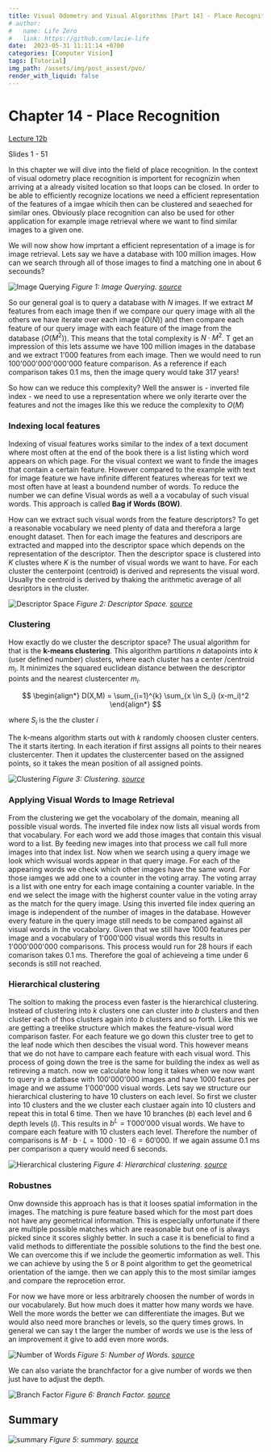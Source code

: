 ```yaml
---
title: Visual Odometry and Visual Algorithms [Part 14] - Place Recognition
# author:
#   name: Life Zero
#   link: https://github.com/lacie-life
date:  2023-05-31 11:11:14 +0700
categories: [Computer Vision]
tags: [Tutorial]
img_path: /assets/img/post_assest/pvo/
render_with_liquid: false
---
```


# Chapter 14 - Place Recognition

[Lecture 12b](http://rpg.ifi.uzh.ch/docs/teaching/2019/12b_recognition.pdf) 

Slides 1 - 51

In this chapter we will dive into the field of place recognition. In the context of visual odometry place recognition is importent for recognizin when arriving at a already visited location so that loops can be closed. In order to be able to efficiently recognize locations we need a efficient representation of the features of a imgae whicih then can be clustered and seaeched for similar ones. Obviously place recognition can also be used for other application for example image retrieval where we want to find similar images to a given one.


We will now show how imprtant a efficient representation of a image is for image retrieval. Lets say we have a database with 100 million images. How can we search through all of those images to find a matching one in about 6 secounds?

![Image Querying](https://github.com/lacie-life/lacie-life.github.io/blob/main/assets/img/post_assest/pvo/chapter_14/1_image_query.png?raw=true)
*Figure 1: Image Querying. [source](http://rpg.ifi.uzh.ch/docs/teaching/2019/12b_recognition.pdf)*



So our general goal is to query a database with $N$ images. If we extract $M$ features from each image then if we compare our query image with all the others we have iterate over each image ($O(N)$) and then compare each feature of our query image with each feature of the image from the database ($O(M^2)$). This means that the total complexity is $N \cdot M^2$. T get an impression of this lets assume we have 100 million images in the database and we extract 1'000 features from each image. Then we would need to run 100'000'000'000'000 feature comparison. As a reference if each comparison takes 0.1 ms, then the image query would take 317 years!

So how can we reduce this complexity? Well the answer is - inverted file index - we need to use a representation where we only iterarte over the features and not the images like this we reduce the complexity to $O(M)$

### Indexing local features

Indexing of visual features works similar to the index of a text document where most often at the end of the book there is a list listing which word appears on which page. For the visual context we want to finde the images that contain a certain feature. However compared to the example with text for image feature we have infinite different features whereas for text we most often have at least a boundend number of words. To reduce the number we can define Visual words as well a a vocabulay of such visual words. This approach is called **Bag if Words (BOW)**.

How can we extract such visual words from the feature descriptors? To get a reasonable vocabulary we need plenty of data and therefora a large enought dataset. Then for each image the features and descripors are extracted and mapped into the descriptor space which depends on the representation of the descriptor. Then the descriptor space is clustered into $K$ clustes where $K$ is the number of visual words we want to have. For each cluster the centerpoint (centroid) is derived and represents the visual word. Usually the centroid is derived by thaking the arithmetic average of all desriptors in the cluster.

![Descriptor Space](https://github.com/lacie-life/lacie-life.github.io/blob/main/assets/img/post_assest/pvo/chapter_14/2_descriptor_space.png?raw=true)
*Figure 2: Descriptor Space. [source](http://rpg.ifi.uzh.ch/docs/teaching/2019/12b_recognition.pdf)*



### Clustering

How exactly do we cluster the descriptor space? The usual algorithm for that is the **k-means clustering**. This algorithm partitions $n$ datapoints into $k$ (user defined number) clusters, where each cluster has a center /centroid $m_i$. It minimizes the squared euclidean distance between the descriptor points and the nearest clustercenter $m_i$.

$$
\begin{align*}
D(X,M) = \sum_{i=1}^{k} \sum_{x \in S_i} (x-m_i)^2
\end{align*}
$$

where $S_i$ is the the cluster $i$

The k-means algorithm starts out with $k$ randomly choosen cluster centers. The it starts iterting. In each iteration if first assigns all points to their neares clustercenter. Then it updates the clustercenter based on the assigned points, so it takes the mean position of all assigned points.

![Clustering](https://github.com/lacie-life/lacie-life.github.io/blob/main/assets/img/post_assest/pvo/chapter_14/3_clustering.png?raw=true)
*Figure 3: Clustering. [source](http://rpg.ifi.uzh.ch/docs/teaching/2019/12b_recognition.pdf)*

### Applying Visual Words to Image Retrieval

From the clustering we get the vocabolary of the domain, meaning all possible visual words. The inverted file index now lists all visual words from that vocabulary. For each word we add those images that contain this visual word to a list. By feeding new images into that process we call full more images into that index list. Now when we search using a query image we look which wvisual words appear in that query image. For each of the appearing words we check which other images have the same word. For those iamges we add one to a counter in the voting array. The voting array is a list with one entry for each image containing a counter variable. In the end we select the image with the higherst counter value in the voting array as the match for the query image. Using this inverted file index quering an image is independent of the number of images in the database. However every feature in the query image still needs to be compared against all visual words in the vocabolary. Given that we still have 1000 features per image and a vocabulary of 1'000'000 visual words this results in 1'000'000'000 comparisons. This process would run for 28 hours if each comarison takes 0.1 ms. Therefore the goal of achieveing a time under 6 seconds is still not reached. 

### Hierarchical clustering

The soltion to making the process even faster is the hierarchical clustering. Instead of clustering into $k$ clusters one can cluster into $b$ clusters and then cluster each of thos clusters again into $b$ clusters and so forth. Like this we are getting a treelike structure which makes the feature-visual word comparison faster. For each feature we go down this cluster tree to get to the leaf node which then descibes the visual word. This however means that we do not have to campare each feature with each visual word. This process of going down the tree is the same for building the index as well as retireving a match.
now we calculate how long it takes when we now want to query in a datbase with 100'000'000 images and have 1000 features per image and we assume 1'000'000 visual words. Lets say we structure our hierarchical clustering to have 10 clusters on each level. So first we cluster into 10 clusters and the  we cluster each clustaer again into 10 clusters and repeat this in total 6 time. Then we have 10 branches ($b$) each level and 6 depth levels ($l$). This results in $b^L = 1'000'000$ visual words.
We have to compare each feature with 10 clusters each level. Therefore the number of comparisons is $M \cdot b \cdot L = 1000 \cdot 10 \cdot 6 = 60'000$. If we again assume 0.1 ms per comparison a query would need 6 seconds. 

![Hierarchical clustering](https://github.com/lacie-life/lacie-life.github.io/blob/main/assets/img/post_assest/pvo/chapter_14/5_hierarchical_clustering.png?raw=true)
*Figure 4: Hierarchical clustering. [source](http://rpg.ifi.uzh.ch/docs/teaching/2019/12b_recognition.pdf)*


### Robustnes

Onw downside this approach has is that it looses spatial imformation in the images. The matching is pure feature based which for the most part does not have any geometrical information. This is especially unfortunate if there are multiple possible matches which are reasonable but one of is always picked since it scores slighly better. In such a case it is beneficial to find a valid methods to differentiate the possible solutions to the find the best one. We can overcome this if we include the geomertic imformation as well. This we can achieve by using the 5 or 8 point algorithm to get the geometrical orientation of the iamge. then we can apply this to the most similar iamges and compare the reprocetion error.

For now we have more or less arbitrarely choosen the number of words in our vocabularely. But how much does it matter how many words we have. Well the more words the better we can differentiate the images. But we would also need more branches or levels, so the query times grows. In general we can say t the larger the number of words we use is the less of an improvement it give to add even more words.

![Number of Words](https://github.com/lacie-life/lacie-life.github.io/blob/main/assets/img/post_assest/pvo/chapter_14/6_more_words_better.png?raw=true)
*Figure 5: Number of Words. [source](http://rpg.ifi.uzh.ch/docs/teaching/2019/12b_recognition.pdf)*

We can also variate the branchfactor for a give number of words we then just have to adjust the depth.

![Branch Factor](https://github.com/lacie-life/lacie-life.github.io/blob/main/assets/img/post_assest/pvo/chapter_14/7_branchfactor.png?raw=true)
*Figure 6: Branch Factor. [source](http://rpg.ifi.uzh.ch/docs/teaching/2019/12b_recognition.pdf)*


## Summary

![summary](https://github.com/lacie-life/lacie-life.github.io/blob/main/assets/img/post_assest/pvo/chapter_14/4_summary.png?raw=true)
*Figure 5: summary. [source](http://rpg.ifi.uzh.ch/docs/teaching/2019/12b_recognition.pdf)*

